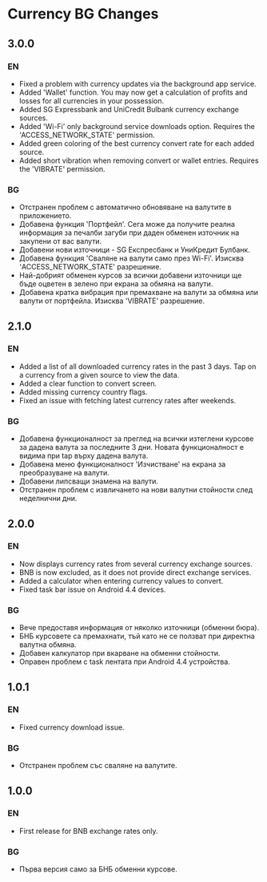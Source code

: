 Currency BG Changes
===================

## 3.0.0

### EN
  * Fixed a problem with currency updates via the background app service.
  * Added 'Wallet' function. You may now get a calculation of profits and losses for all currencies in your possession.
  * Added SG Expressbank and UniCredit Bulbank currency exchange sources.
  * Added 'Wi-Fi' only background service downloads option. Requires the 'ACCESS_NETWORK_STATE' permission.
  * Added green coloring of the best currency convert rate for each added source.
  * Added short vibration when removing convert or wallet entries. Requires the 'VIBRATE' permission.

### BG
  * Отстранен проблем с автоматично обновяване на валутите в приложението.
  * Добавена функция 'Портфейл'. Сега може да получите реална информация за печалби загуби при даден обменен източник на закупени от вас валути.
  * Добавени нови източници - SG Експресбанк и УниКредит Булбанк.
  * Добавена функция 'Сваляне на валути само през Wi-Fi'. Изисква 'ACCESS_NETWORK_STATE' разрешение.
  * Най-добрият обменен курсов за всички добавени източници ще бъде оцветен в зелено при екрана за обмяна на валути.
  * Добавена кратка вибрация при премахване на валути за обмяна или валути от портфейла. Изисква 'VIBRATE' разрешение.

## 2.1.0

### EN
  * Added a list of all downloaded currency rates in the past 3 days. Tap on a currency from a given source to view the data.
  * Added a clear function to convert screen.
  * Added missing currency country flags.
  * Fixed an issue with fetching latest currency rates after weekends.

### BG
  * Добавена функционалност за преглед на всички изтеглени курсове за дадена валута за последните 3 дни. Новата функционалност е видима при tap върху дадена валута.
  * Добавена меню функционалност 'Изчистване' на екрана за преобразуване на валути.
  * Добавени липсващи знамена на валути.
  * Отстранен проблем с извличането на нови валутни стойности след неделнични дни.


## 2.0.0

### EN
  * Now displays currency rates from several currency exchange sources.
  * BNB is now excluded, as it does not provide direct exchange services.
  * Added a calculator when entering currency values to convert.
  * Fixed task bar issue on Android 4.4 devices.

### BG
  * Вече предоставя информация от няколко източници (обменни бюра).
  * БНБ курсовете са премахнати, тъй като не се ползват при директна валутна обмяна.
  * Добавен калкулатор при вкарване на обменни стойности.
  * Оправен проблем с task лентата при Android 4.4 устройства.


## 1.0.1

### EN
  * Fixed currency download issue.

### BG
  * Отстранен проблем със сваляне на валутите.


## 1.0.0

### EN
  * First release for BNB exchange rates only.

### BG
  * Първа версия само за БНБ обменни курсове.
